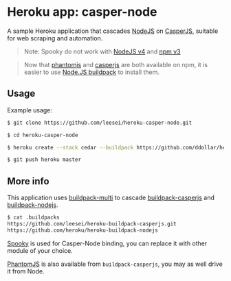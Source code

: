 # Heroku app: casper-node

A sample Heroku application that cascades [NodeJS][] on [CasperJS][], suitable for web scraping and automation.

> Note: Spooky do not work with [NodeJS v4](https://github.com/SpookyJS/SpookyJS/issues/172) and [npm v3](https://github.com/SpookyJS/SpookyJS/issues/175)

> Now that [phantomjs](https://www.npmjs.com/package/phantomjs) and [casperjs](https://www.npmjs.com/package/casperjs) are both available on npm, it is easier to use [Node.JS buildpack](https://devcenter.heroku.com/articles/nodejs-support) to install them.

## Usage

Example usage:

```bash
$ git clone https://github.com/leesei/heroku-casper-node.git

$ cd heroku-casper-node

$ heroku create --stack cedar --buildpack https://github.com/ddollar/heroku-buildpack-multi.git

$ git push heroku master
```

## More info

This application uses [buildpack-multi][] to cascade [buildpack-casperjs][] and [buildpack-nodejs][].

```bash
$ cat .buildpacks 
https://github.com/leesei/heroku-buildpack-casperjs.git
https://github.com/heroku/heroku-buildpack-nodejs
```

[Spooky][] is used for Casper-Node binding, you can replace it with other module of your choice.

[PhantomJS][] is also available from `buildpack-casperjs`, you may as well drive it from Node.

[buildpack-casperjs]: https://github.com/leesei/heroku-buildpack-casperjs
[buildpack-multi]: https://github.com/ddollar/heroku-buildpack-multi
[buildpack-nodejs]: https://github.com/heroku/heroku-buildpack-nodejs
[CasperJS]: http://casperjs.org/
[NodeJS]: http://nodejs.org/
[PhantomJS]: http://www.phantomjs.org/
[Spooky]: https://github.com/WaterfallEngineering/SpookyJS
